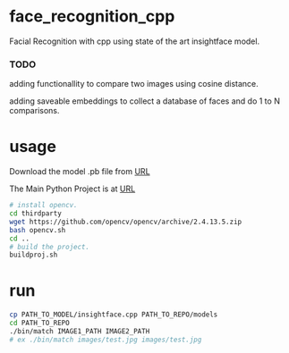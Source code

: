 # face_recognition_cpp
Facial Recognition with cpp using state of the art insightface model.

### TODO
adding functionallity to compare two images using cosine distance.

adding saveable embeddings to collect a database of faces and do 1 to N comparisons.


# usage
Download the model .pb file from [URL](https://drive.google.com/open?id=1Iw2Ckz_BnHZUi78USlaFreZXylJj7hnP)

The Main Python Project is at [URL](https://github.com/AIInAi/tf-insightface)

```bash
# install opencv.
cd thirdparty
wget https://github.com/opencv/opencv/archive/2.4.13.5.zip
bash opencv.sh
cd ..
# build the project.
buildproj.sh
```


# run
```bash
cp PATH_TO_MODEL/insightface.cpp PATH_TO_REPO/models
cd PATH_TO_REPO
./bin/match IMAGE1_PATH IMAGE2_PATH 
# ex ./bin/match images/test.jpg images/test.jpg
```
